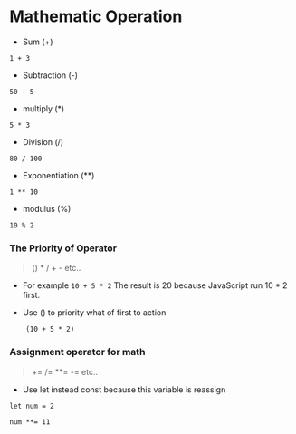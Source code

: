 # Mathematic Operation

- Sum (+)

```
1 + 3
```
- Subtraction (-)

```
50 - 5
```

- multiply (*)

```
5 * 3
```

- Division (/)

```
80 / 100
```

- Exponentiation (**)

```
1 ** 10
```

- modulus (%)

```
10 % 2
```

### The Priority of Operator
> () * / + - etc..

- For example ``` 10 + 5 * 2 ``` The result is 20 because JavaScript run 10 * 2 first. 

- Use () to priority what of first to action
```
    (10 + 5 * 2)
```

### Assignment operator for math
> += /= **= -= etc..

- Use let instead const because this variable is reassign

```
let num = 2

num **= 11
```
